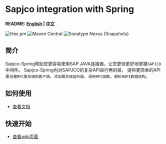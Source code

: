 # Sapjco integration with Spring

**README: [English](https://gitlab.yanzx-dev.cn/sapjco/sapjco-spring/blob/master/README.md) | [中文](https://gitlab.yanzx-dev.cn/sapjco/sapjco-spring/blob/master/README-zh.md)**

![Hex.pm](https://img.shields.io/hexpm/l/plug.svg?color=green)
![Maven Central](https://img.shields.io/maven-central/v/com.github.virtualcry/sapjco-spring.svg)
![Sonatype Nexus (Snapshots)](https://img.shields.io/nexus/s/https/oss.sonatype.org/com.github.virtualcry/sapjco-spring.svg)


## 简介
Sapjco-Spring帮助您更容易使用SAP JAVA连接器，让您更快更好地掌握`SAPJCO`中间件。
Sapjco-Spring内对SAPJCO的复杂API进行再封装，
提供更简单的API来`创建RFC服务端和客户端`、`添加服务端监听器`、`调用RFC函数`、`解析BAPI数据结构`。


## 如何使用
* [查看文档](https://gitlab.yanzx-dev.cn/sapjco/sapjco-spring/wikis/How-to-Use.zh "查看文档") 
      
      
## 快速开始
* [查看wiki页面](https://gitlab.yanzx-dev.cn/sapjco/sapjco-spring/wikis/Quick-Start.zh "查看wiki页面") 

